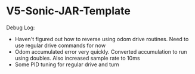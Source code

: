 # V5-Sonic-JAR-Template

Debug Log:
- Haven't figured out how to reverse using odom drive routines. Need to use regular drive commands for now
- Odom accumulated error very quickly. Converted accumulation to run using doubles. Also increased sample rate to 10ms
- Some PID tuning for regular drive and turn
